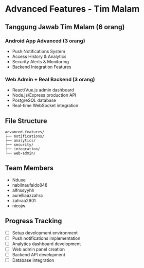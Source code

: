 # Advanced Features - Tim Malam

## Tanggung Jawab Tim Malam (6 orang)

### Android App Advanced (3 orang)
- Push Notifications System
- Access History & Analytics
- Security Alerts & Monitoring
- Backend Integration Features

### Web Admin + Real Backend (3 orang)
- React/Vue.js admin dashboard
- Node.js/Express production API
- PostgreSQL database
- Real-time WebSocket integration

## File Structure
```
advanced-features/
├── notifications/
├── analytics/
├── security/
├── integration/
└── web-admin/
```

## Team Members
- Nduee
- nabilnaufaldo848
- alfnssyyhh
- aurelliaazzahra
- zahraa2901
- nicojw

## Progress Tracking
- [ ] Setup development environment
- [ ] Push notifications implementation
- [ ] Analytics dashboard development
- [ ] Web admin panel creation
- [ ] Backend API development
- [ ] Database integration
